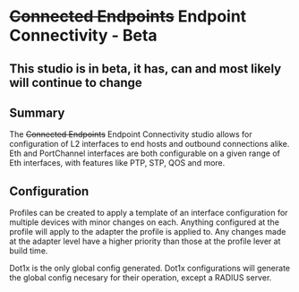 # ~~Connected Endpoints~~ Endpoint Connectivity - Beta
## This studio is in beta, it has, can and most likely will continue to change

## Summary
The ~~Connected Endpoints~~ Endpoint Connectivity studio allows for configuration of L2 interfaces to end hosts and outbound connections alike. Eth and PortChannel interfaces are both configurable on a given range of Eth interfaces, with features like PTP, STP, QOS and more.

## Configuration
Profiles can be created to apply a template of an interface configuration for multiple devices with minor changes on each. Anything configured at the profile will apply to the adapter the profile is applied to. Any changes made at the adapter level have a higher priority than those at the profile lever at build time.

Dot1x is the only global config generated. Dot1x configurations will generate the global config necesary for their operation, except a RADIUS server.
